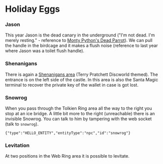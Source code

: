 
# Holiday Eggs

### Jason
This year Jason is the dead canary in the underground ("I'm not dead. I'm merely resting." - reference to [Monty Python's Dead Parrot](https://en.wikipedia.org/wiki/Dead_Parrot_sketch)).
We can pull the handle in the birdcage and it makes a flush noise (reference to last year where Jason was a toilet flush handle).

### Shenanigans
There is again a [Shenanigans area](https://github.com/joergschwarzwaelder/hhc2022/blob/main/images/Shenanigans.png) (Terry Pratchett Discworld themed). The entrance is on the left side of the castle.
In this area is also the Santa Magic terminal to recover the private key of the wallet in case is got lost.

### Snowrog
When you pass through the Tolkien Ring area all the way to the right you stop at an ice bridge.
A little bit more to the right (unreachable) there is an invisible Snowrog. You can talk to him by tampering with the web socket (talk to `snowrog`).
```
{"type":"HELLO_ENTITY","entityType":"npc","id":"snowrog"}
```

### Levitation
At two positions in the Web Ring area it is possible to levitate.
